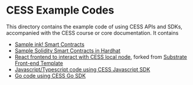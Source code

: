 # CESS Example Codes

This directory contains the example code of using CESS APIs and SDKs, accompanied with the CESS course or core documentation. It contains

- [Sample ink! Smart Contracts](./ink)
- [Sample Solidity Smart Contracts in Hardhat](./hardhat)
- [React frontend to interact with CESS local node](./frontend), forked from [Substrate Front-end Template](https://github.com/substrate-developer-hub/substrate-front-end-template)
- [Javascript/Typescript code using CESS Javascript SDK](./tut-ts-sdk)
- [Go code using CESS Go SDK](./tut-go-sdk)
